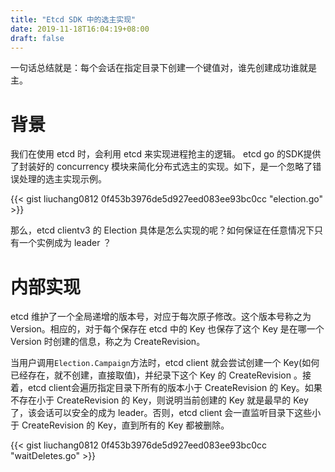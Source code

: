 ```yaml
---
title: "Etcd SDK 中的选主实现"
date: 2019-11-18T16:04:19+08:00
draft: false
---
```



一句话总结就是：每个会话在指定目录下创建一个键值对，谁先创建成功谁就是主。

<!--more-->


# 背景

我们在使用 etcd 时，会利用 etcd 来实现进程抢主的逻辑。 etcd go 的SDK提供了封装好的 concurrency 模块来简化分布式选主的实现。如下，是一个忽略了错误处理的选主实现示例。

{{< gist liuchang0812 0f453b3976de5d927eed083ee93bc0cc "election.go" >}}

那么，etcd clientv3 的 Election 具体是怎么实现的呢？如何保证在任意情况下只有一个实例成为 leader ？



# 内部实现

etcd 维护了一个全局递增的版本号，对应于每次原子修改。这个版本号称之为 Version。相应的，对于每个保存在 etcd 中的 Key 也保存了这个 Key 是在哪一个 Version 时创建的信息，称之为 CreateRevision。

当用户调用`Election.Campaign`方法时，etcd client 就会尝试创建一个 Key(如何已经存在，就不创建，直接取值)，并纪录下这个 Key 的 CreateRevision 。接着，etcd client会遍历指定目录下所有的版本小于 CreateRevision 的 Key。如果不存在小于 CreateRevision 的 Key，则说明当前创建的 Key 就是最早的 Key 了，该会话可以安全的成为 leader。否则，etcd client 会一直监听目录下这些小于 CreateRevision 的 Key，直到所有的 Key 都被删除。


{{< gist liuchang0812 0f453b3976de5d927eed083ee93bc0cc "waitDeletes.go" >}}
